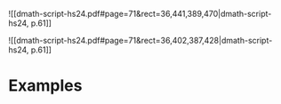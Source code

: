 

![[dmath-script-hs24.pdf#page=71&rect=36,441,389,470|dmath-script-hs24, p.61]]


![[dmath-script-hs24.pdf#page=71&rect=36,402,387,428|dmath-script-hs24, p.61]]


# Examples
